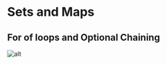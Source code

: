 # Sets and Maps
## For of loops and Optional Chaining

![alt](../images/09-data-structures/0905.png)
